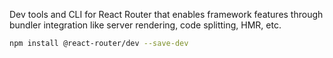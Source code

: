Dev tools and CLI for React Router that enables framework features through bundler integration like server rendering, code splitting, HMR, etc.

```sh
npm install @react-router/dev --save-dev
```
